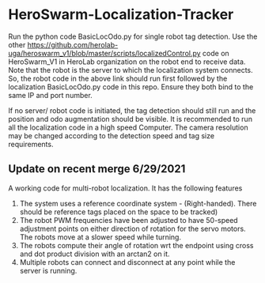
# HeroSwarm-Localization-Tracker

Run the python code BasicLocOdo.py for single robot tag detection.
Use the other https://github.com/herolab-uga/heroswarm_v1/blob/master/scripts/localizedControl.py code on HeroSwarm_V1 in HeroLab organization on the robot end to receive data.
Note that the robot is the server to which the localization system connects. So, the robot code in the above link should run first followed by the localization BasicLocOdo.py code in this repo. Ensure they both bind to the same IP and port number.

If no server/ robot code is initiated, the tag detection should still run and the position and odo augmentation should be visible. It is recommended to run all the localization code in a high speed Computer. The camera resolution may be changed according to the detection speed and tag size requirements.

## Update on recent merge 6/29/2021
A working code for multi-robot localization. It has the following features
1) The system uses a reference coordinate system - (Right-handed). There should be reference tags placed on the space to be tracked)
2) The robot PWM frequencies have been adjusted to have 50-speed adjustment points on either direction of rotation for the servo motors. The robots move at a slower speed while turning.
3) The robots compute their angle of rotation wrt the endpoint using cross and dot product division with an arctan2 on it.
4) Multiple robots can connect and disconnect at any point while the server is running. 
